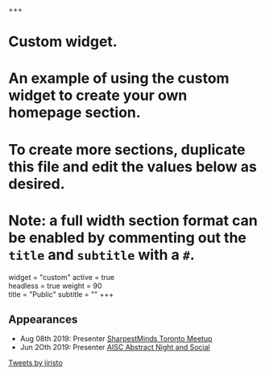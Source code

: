 +++
# Custom widget.
# An example of using the custom widget to create your own homepage section.
# To create more sections, duplicate this file and edit the values below as desired.
# Note: a full width section format can be enabled by commenting out the `title` and `subtitle` with a `#`.

widget = "custom"
active = true  
headless = true
weight = 90  
title = "Public"
subtitle = ""
+++
## Appearances
* Aug 08th 2019: Presenter [SharpestMinds Toronto Meetup](https://www.sharpestminds.com/)
* Jun 2Oth 2019: Presenter [AISC Abstract Night and Social](https://youtu.be/JZLpr0jNrKo?t=4400) 

<a class="twitter-timeline" data-height="400" href="https://twitter.com/jiristo?ref_src=twsrc%5Etfw">Tweets by jiristo</a> <script async src="https://platform.twitter.com/widgets.js" charset="utf-8"></script>



